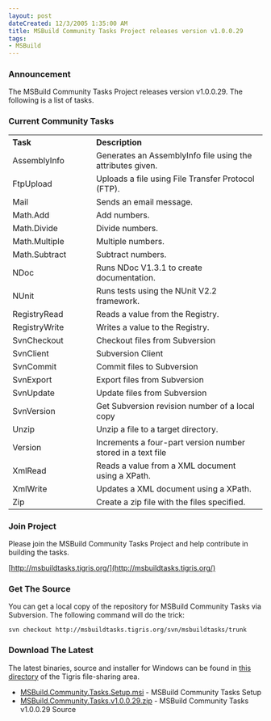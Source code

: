 ```yaml
---
layout: post
dateCreated: 12/3/2005 1:35:00 AM
title: MSBuild Community Tasks Project releases version v1.0.0.29
tags:
- MSBuild
---
```


### Announcement

The MSBuild Community Tasks Project releases version v1.0.0.29. The following is a list of tasks.

### Current Community Tasks

<table width="100%" cellspacing="0" cellpadding="0" border="0" id="table1">
    <tbody>
        <tr>
            <th width="150" align="left">Task</th>
            <th align="left">Description</th>
        </tr>
        <tr>
            <td>AssemblyInfo</td>
            <td>Generates an AssemblyInfo file using the attributes given.</td>
        </tr>
        <tr>
            <td>FtpUpload</td>
            <td>Uploads a file using File Transfer Protocol (FTP).</td>
        </tr>
        <tr>
            <td>Mail</td>
            <td>Sends an email message.</td>
        </tr>
        <tr>
            <td>Math.Add</td>
            <td>Add numbers.</td>
        </tr>
        <tr>
            <td>Math.Divide</td>
            <td>Divide numbers.</td>
        </tr>
        <tr>
            <td>Math.Multiple</td>
            <td>Multiple numbers.</td>
        </tr>
        <tr>
            <td>Math.Subtract</td>
            <td>Subtract numbers.</td>
        </tr>
        <tr>
            <td>NDoc</td>
            <td>Runs NDoc V1.3.1 to create documentation.</td>
        </tr>
        <tr>
            <td>NUnit</td>
            <td>Runs tests using the NUnit V2.2 framework.</td>
        </tr>
        <tr>
            <td>RegistryRead</td>
            <td>Reads a value from the Registry.</td>
        </tr>
        <tr>
            <td>RegistryWrite</td>
            <td>Writes a value to the Registry.</td>
        </tr>
        <tr>
            <td>SvnCheckout</td>
            <td>Checkout files from Subversion</td>
        </tr>
        <tr>
            <td>SvnClient</td>
            <td>Subversion Client</td>
        </tr>
        <tr>
            <td>SvnCommit</td>
            <td>Commit files to Subversion</td>
        </tr>
        <tr>
            <td>SvnExport</td>
            <td>Export files from Subversion</td>
        </tr>
        <tr>
            <td>SvnUpdate</td>
            <td>Update files from Subversion</td>
        </tr>
        <tr>
            <td>SvnVersion</td>
            <td>Get Subversion revision number of a local copy</td>
        </tr>
        <tr>
            <td>Unzip</td>
            <td>Unzip a file to a target directory.</td>
        </tr>
        <tr>
            <td>Version</td>
            <td>Increments a four-part version number stored in a text file</td>
        </tr>
        <tr>
            <td>XmlRead</td>
            <td>Reads a value from a XML document using a XPath.</td>
        </tr>
        <tr>
            <td>XmlWrite</td>
            <td>Updates a XML document using a XPath.</td>
        </tr>
        <tr>
            <td>Zip</td>
            <td>Create a zip file with the files specified.</td>
        </tr>
    </tbody>
</table>

### Join Project

Please join the MSBuild Community Tasks Project and help contribute in building the tasks.&nbsp;

[http://msbuildtasks.tigris.org/](http://msbuildtasks.tigris.org/)

### Get The Source

You can get a local copy of the repository for MSBuild Community Tasks via Subversion. The following command will do the trick:


	svn checkout http://msbuildtasks.tigris.org/svn/msbuildtasks/trunk

### Download The Latest

The latest binaries, source and installer for Windows can be found in [this directory](http://msbuildtasks.tigris.org/servlets/ProjectDocumentList) of the Tigris file-sharing area.

*   [MSBuild.Community.Tasks.Setup.msi](http://msbuildtasks.tigris.org/files/documents/3383/28296/MSBuild.Community.Tasks.Setup.msi) - MSBuild Community Tasks Setup
*   [MSBuild.Community.Tasks.v1.0.0.29.zip](http://msbuildtasks.tigris.org/files/documents/3383/28297/MSBuild.Community.Tasks.v1.0.0.29.zip) - MSBuild Community Tasks v1.0.0.29 Source